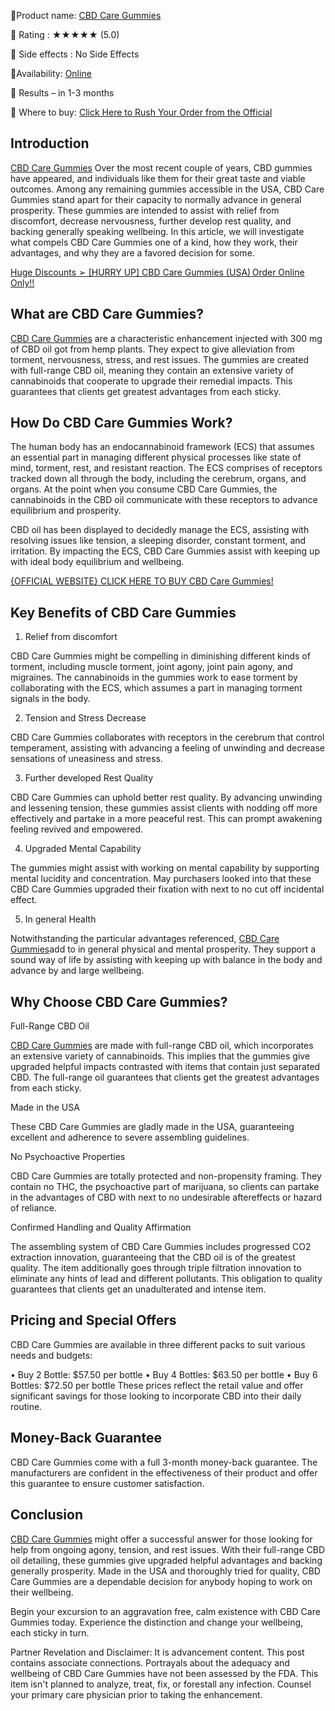📣Product name: [CBD Care Gummies](https://supplementcarts.com/cbd-care-gummies-official/)

📣 Rating : ★★★★★ (5.0)

📣 Side effects : No Side Effects

📣Availability: [Online](https://supplementcarts.com/cbd-care-gummies-official/)

📣 Results – in 1-3 months

📣 Where to buy: [Click Here to Rush Your Order from the Official](https://supplementcarts.com/cbd-care-gummies-official/)

## Introduction

[CBD Care Gummies](https://supplementcarts.com/cbd-care-gummies-official/) Over the most recent couple of years, CBD gummies have appeared, and individuals like them for their great taste and viable outcomes. Among any remaining gummies accessible in the USA, CBD Care Gummies stand apart for their capacity to normally advance in general prosperity. These gummies are intended to assist with relief from discomfort, decrease nervousness, further develop rest quality, and backing generally speaking wellbeing. In this article, we will investigate what compels CBD Care Gummies one of a kind, how they work, their advantages, and why they are a favored decision for some.

[Huge Discounts ➢ [HURRY UP] CBD Care Gummies (USA) Order Online Only!!](https://supplementcarts.com/cbd-care-gummies-official/)


## What are CBD Care Gummies?

[CBD Care Gummies](https://supplementcarts.com/cbd-care-gummies-official/)  are a characteristic enhancement injected with 300 mg of CBD oil got from hemp plants. They expect to give alleviation from torment, nervousness, stress, and rest issues. The gummies are created with full-range CBD oil, meaning they contain an extensive variety of cannabinoids that cooperate to upgrade their remedial impacts. This guarantees that clients get greatest advantages from each sticky.

## How Do CBD Care Gummies Work?

The human body has an endocannabinoid framework (ECS) that assumes an essential part in managing different physical processes like state of mind, torment, rest, and resistant reaction. The ECS comprises of receptors tracked down all through the body, including the cerebrum, organs, and organs. At the point when you consume CBD Care Gummies, the cannabinoids in the CBD oil communicate with these receptors to advance equilibrium and prosperity.

CBD oil has been displayed to decidedly manage the ECS, assisting with resolving issues like tension, a sleeping disorder, constant torment, and irritation. By impacting the ECS, CBD Care Gummies assist with keeping up with ideal body equilibrium and wellbeing.

[{OFFICIAL WEBSITE} CLICK HERE TO BUY CBD Care Gummies!](https://supplementcarts.com/cbd-care-gummies-official/)


## Key Benefits of CBD Care Gummies

1. Relief from discomfort

CBD Care Gummies might be compelling in diminishing different kinds of torment, including muscle torment, joint agony, joint pain agony, and migraines. The cannabinoids in the gummies work to ease torment by collaborating with the ECS, which assumes a part in managing torment signals in the body.

2. Tension and Stress Decrease

CBD Care Gummies collaborates with receptors in the cerebrum that control temperament, assisting with advancing a feeling of unwinding and decrease sensations of uneasiness and stress.

3. Further developed Rest Quality

CBD Care Gummies can uphold better rest quality. By advancing unwinding and lessening tension, these gummies assist clients with nodding off more effectively and partake in a more peaceful rest. This can prompt awakening feeling revived and empowered.

4. Upgraded Mental Capability

The gummies might assist with working on mental capability by supporting mental lucidity and concentration. May purchasers looked into that these CBD Care Gummies upgraded their fixation with next to no cut off incidental effect.

5. In general Health

Notwithstanding the particular advantages referenced, [CBD Care Gummies](https://supplementcarts.com/cbd-care-gummies-official/)add to in general physical and mental prosperity. They support a sound way of life by assisting with keeping up with balance in the body and advance by and large wellbeing.

## Why Choose CBD Care Gummies?

Full-Range CBD Oil

[CBD Care Gummies](https://supplementcarts.com/cbd-care-gummies-official/) are made with full-range CBD oil, which incorporates an extensive variety of cannabinoids. This implies that the gummies give upgraded helpful impacts contrasted with items that contain just separated CBD. The full-range oil guarantees that clients get the greatest advantages from each sticky.

Made in the USA

These CBD Care Gummies are gladly made in the USA, guaranteeing excellent and adherence to severe assembling guidelines.

No Psychoactive Properties

CBD Care Gummies are totally protected and non-propensity framing. They contain no THC, the psychoactive part of marijuana, so clients can partake in the advantages of CBD with next to no undesirable aftereffects or hazard of reliance.

Confirmed Handling and Quality Affirmation

The assembling system of CBD Care Gummies includes progressed CO2 extraction innovation, guaranteeing that the CBD oil is of the greatest quality. The item additionally goes through triple filtration innovation to eliminate any hints of lead and different pollutants. This obligation to quality guarantees that clients get an unadulterated and intense item.

## Pricing and Special Offers

CBD Care Gummies are available in three different packs to suit various needs and budgets:

•	Buy 2 Bottle: $57.50 per bottle
•	Buy 4 Bottles: $63.50 per bottle
•	Buy 6 Bottles: $72.50 per bottle
These prices reflect the retail value and offer significant savings for those looking to incorporate CBD into their daily routine.

## Money-Back Guarantee
CBD Care Gummies come with a full 3-month money-back guarantee. The manufacturers are confident in the effectiveness of their product and offer this guarantee to ensure customer satisfaction. 

## Conclusion

[CBD Care Gummies](https://supplementcarts.com/cbd-care-gummies-official/) might offer a successful answer for those looking for help from ongoing agony, tension, and rest issues. With their full-range CBD oil detailing, these gummies give upgraded helpful advantages and backing generally prosperity. Made in the USA and thoroughly tried for quality, CBD Care Gummies are a dependable decision for anybody hoping to work on their wellbeing.

Begin your excursion to an aggravation free, calm existence with CBD Care Gummies today. Experience the distinction and change your wellbeing, each sticky in turn.

Partner Revelation and Disclaimer: It is advancement content. This post contains associate connections. Portrayals about the adequacy and wellbeing of CBD Care Gummies have not been assessed by the FDA. This item isn't planned to analyze, treat, fix, or forestall any infection. Counsel your primary care physician prior to taking the enhancement.	

